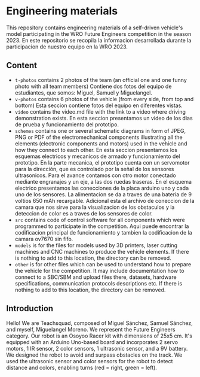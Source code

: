 Engineering materials
====

This repository contains engineering materials of a self-driven vehicle's model participating in the WRO Future Engineers competition in the season 2023.
En este repositorio se recopila la informacion desarrollada durante la participacion de nuestro equipo en la WRO 2023. 

## Content

* `t-photos` contains 2 photos of the team (an official one and one funny photo with all team members) Contiene dos fotos del equipo de estudiantes, que somos: Miguel, Samuel y Miguelangel.
* `v-photos` contains 6 photos of the vehicle (from every side, from top and bottom) Esta seccion contiene fotos del equipo en diferentes vistas.
* `video` contains the video.md file with the link to a video where driving demonstration exists. En esta seccion presentamos un video de los dias de prueba y funcionamiento del prototipo. 
* `schemes` contains one or several schematic diagrams in form of JPEG, PNG or PDF of the electromechanical components illustrating all the elements (electronic components and motors) used in the vehicle and how they connect to each other. En esta seccion presentamos los esquemas electricos y mecanicos de armado y funcionamiento del prototipo. En la parte mecanica, el prototipo cuenta con un servomotor para la dirección, que es controlado por la señal de los sensores ultrasonicos. Para el avance contamos con otro motor conectado mediante engranajes y un eje, a las dos ruedas traseras. En el esquema electrico presentamos las conecciones de la placa arduino uno y cada uno de los sensores. La alimentacion se da a traves de una bateria de 9 voltios 650 mAh recargable. Adicional esta el archivo de coneccion de la camara que nos sirve para la visualizacion de los obstaculos y la deteccion de color es a traves de los sensores de color.
* `src` contains code of control software for all components which were programmed to participate in the competition. Aqui puede encontrar la codificacion principal de funcionamiento y tambien la codificacion de la camara ov7670 sin fifo.
* `models` is for the files for models used by 3D printers, laser cutting machines and CNC machines to produce the vehicle elements. If there is nothing to add to this location, the directory can be removed.
* `other` is for other files which can be used to understand how to prepare the vehicle for the competition. It may include documentation how to connect to a SBC/SBM and upload files there, datasets, hardware specifications, communication protocols descriptions etc. If there is nothing to add to this location, the directory can be removed.

## Introduction

Hello! We are Teachsquad, composed of Miguel Sánchez, Samuel Sánchez, and myself, Miguelangel Moreno. We represent the Future Engineers category. Our robot is an Osoyoo Racer kit with dimensions of 25x5 cm. It's equipped with an Arduino Uno-based board and incorporates 2 servo motors, 1 IR sensor, 2 color sensors, 1 ultrasonic sensor, and a 9V battery. We designed the robot to avoid and surpass obstacles on the track. We used the ultrasonic sensor and color sensors for the robot to detect distance and colors, enabling turns (red = right, green = left).
